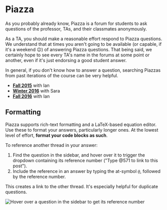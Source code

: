 # Piazza

As you probably already know, Piazza is a forum for students to ask questions of the professor, TAs, and their classmates anonymously. 

As a TA, you should make a reasonable effort respond to Piazza questions. We understand that at times you aren't going to be available (or capable, if it's a weekend 😉) of answering Piazza questions. That being said, we certainly hope to see every TA's name in the forums at some point or another, even if it's just endorsing a good student answer.

In general, if you don't know how to answer a question, searching Piazzas from past iterations of the course can be very helpful.

- [**Fall 2015**](https://piazza.com/class/iepxvzuz8aj7) with Ian
- [**Winter 2016**](https://piazza.com/class/ih6kwocczc35s7) with Sara
- [**Fall 2016**](https://piazza.com/class/itaob6n4wpk6nf) with Ian

## Formatting

Piazza supports rich-text formatting and a LaTeX-based equation editor. Use these to format your answers, particularly longer ones. At the lowest level of effort, **format your code blocks as such**.

To reference another thread in your answer:

1. Find the question in the sidebar, and hover over it to trigger the dropdown containing its reference number ("Type @571 to link to this post").
2. Include the reference in an answer by typing the at-symbol `@`, followed by the reference number.

This creates a link to the other thread. It's especially helpful for duplicate questions.

![Hover over a question in the sidebar to get its reference number](https://cldup.com/9ZFNJmljo9.png)
